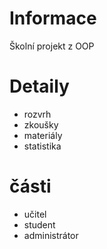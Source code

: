 # Informace #

Školní projekt z OOP


# Detaily #

  * rozvrh
  * zkoušky
  * materiály
  * statistika


# části #

  * učitel
  * student
  * administrátor